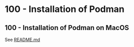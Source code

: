 # 100 - Installation of Podman

## 100 - Installation of Podman on MacOS

See [README.md](./100/README.md)
